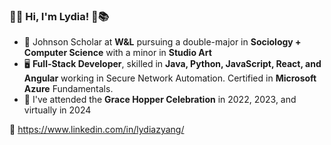 ### 🏡🌿 Hi, I'm Lydia! 🌷📚

- 📜 Johnson Scholar at **W&L** pursuing a double-major in **Sociology + Computer Science** with a minor in **Studio Art**
- 🖥️ **Full-Stack Developer**, skilled in **Java, Python, JavaScript, React, and Angular** working in Secure Network Automation.
  Certified in **Microsoft Azure** Fundamentals.
- 🎀 I've attended the **Grace Hopper Celebration** in 2022, 2023, and virtually in 2024

🔗 https://www.linkedin.com/in/lydiazyang/
